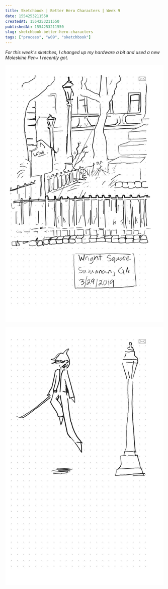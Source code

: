 ```yaml
---
title: Sketchbook | Better Hero Characters | Week 9
date: 1554253211550
createdAt: 1554253211550
publishedAt: 1554253211550
slug: sketchbook-better-hero-characters
tags: ["process", "w09", "sketchbook"]
---
```


_For this week's sketches, I changed up my hardware a bit and used a new Moleskine Pen+ I recently got._

![](./sketch1.png)

![](./sketch2.png)
